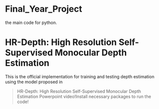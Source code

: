 # Final_Year_Project
the main code for python.
# HR-Depth: High Resolution Self-Supervised Monocular Depth Estimation

This is the official implementation for training and testing depth estimation using the model proposed in

>HR-Depth: High Resolution Self-Supervised Monocular Depth Estimation Powerpoint video!Install necessary packages to run the code!
>







